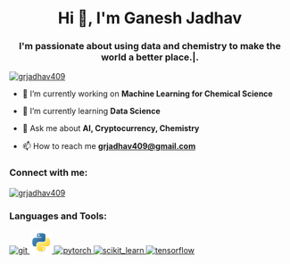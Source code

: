 
<h1 align="center">Hi 👋, I'm Ganesh Jadhav</h1>
<h3 align="center">I'm passionate about using data and chemistry to make the world a better place.|.</h3>



<p align="left"> <a href="https://twitter.com/grjadhav409" target="blank"><img src="https://img.shields.io/twitter/follow/grjadhav409?logo=twitter&style=for-the-badge" alt="grjadhav409" /></a> </p>

- 🔭 I’m currently working on **Machine Learning for Chemical Science**

- 🌱 I’m currently learning **Data Science**

- 💬 Ask me about **AI, Cryptocurrency, Chemistry**

- 📫 How to reach me **grjadhav409@gmail.com**

<h3 align="left">Connect with me:</h3>
<p align="left">
<a href="https://twitter.com/grjadhav409" target="blank"><img align="center" src="https://raw.githubusercontent.com/rahuldkjain/github-profile-readme-generator/master/src/images/icons/Social/twitter.svg" alt="grjadhav409" height="30" width="40" /></a>
</p>

<h3 align="left">Languages and Tools:</h3>
<p align="left"> <a href="https://git-scm.com/" target="_blank" rel="noreferrer"> <img src="https://www.vectorlogo.zone/logos/git-scm/git-scm-icon.svg" alt="git" width="40" height="40"/> </a> <a href="https://www.python.org" target="_blank" rel="noreferrer"> <img src="https://raw.githubusercontent.com/devicons/devicon/master/icons/python/python-original.svg" alt="python" width="40" height="40"/> </a> <a href="https://pytorch.org/" target="_blank" rel="noreferrer"> <img src="https://www.vectorlogo.zone/logos/pytorch/pytorch-icon.svg" alt="pytorch" width="40" height="40"/> </a> <a href="https://scikit-learn.org/" target="_blank" rel="noreferrer"> <img src="https://upload.wikimedia.org/wikipedia/commons/0/05/Scikit_learn_logo_small.svg" alt="scikit_learn" width="40" height="40"/> </a> <a href="https://www.tensorflow.org" target="_blank" rel="noreferrer"> <img src="https://www.vectorlogo.zone/logos/tensorflow/tensorflow-icon.svg" alt="tensorflow" width="40" height="40"/> </a> </p>

